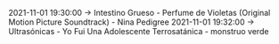 2021-11-01 19:30:00 -> Intestino Grueso - Perfume de Violetas (Original Motion Picture Soundtrack) - Nina Pedigree
2021-11-01 19:32:00 -> Ultrasónicas - Yo Fui Una Adolescente Terrosatánica - monstruo verde
